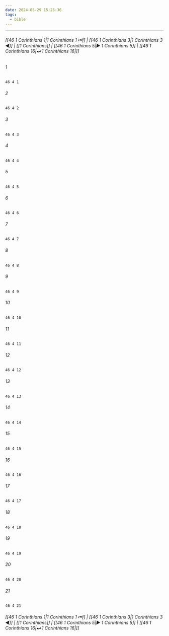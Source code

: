 ```yaml
---
date: 2024-05-29 15:25:36
tags:
  - bible
---
```

___

###### [[46 1 Corinthians 1|1 Corinthians 1 ⏮]] | [[46 1 Corinthians 3|1 Corinthians 3 ◀]] | [[1 Corinthians]] | [[46 1 Corinthians 5|▶ 1 Corinthians 5]] | [[46 1 Corinthians 16|⏭ 1 Corinthians 16|]]

###### 1
``` verse
46 4 1 
```
###### 2
``` verse
46 4 2 
```
###### 3
``` verse
46 4 3 
```
###### 4
``` verse
46 4 4 
```
###### 5
``` verse
46 4 5 
```
###### 6
``` verse
46 4 6 
```
###### 7
``` verse
46 4 7 
```
###### 8
``` verse
46 4 8 
```
###### 9
``` verse
46 4 9 
```
###### 10
``` verse
46 4 10 
```
###### 11
``` verse
46 4 11 
```
###### 12
``` verse
46 4 12 
```
###### 13
``` verse
46 4 13 
```
###### 14
``` verse
46 4 14 
```
###### 15
``` verse
46 4 15 
```
###### 16
``` verse
46 4 16 
```
###### 17
``` verse
46 4 17 
```
###### 18
``` verse
46 4 18 
```
###### 19
``` verse
46 4 19 
```
###### 20
``` verse
46 4 20 
```
###### 21
``` verse
46 4 21 
```

###### [[46 1 Corinthians 1|1 Corinthians 1 ⏮]] | [[46 1 Corinthians 3|1 Corinthians 3 ◀]] | [[1 Corinthians]] | [[46 1 Corinthians 5|▶ 1 Corinthians 5]] | [[46 1 Corinthians 16|⏭ 1 Corinthians 16|]]

